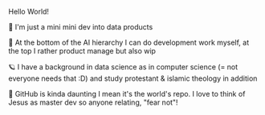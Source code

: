 Hello World!

🐣 I'm just a mini mini dev into data products

🌊 At the bottom of the AI hierarchy I can do development work myself, at the top I rather product manage but also wip  

🪐 I have a background in data science as in computer science (= not everyone needs that :D) and study protestant & islamic theology in addition

🖤 GitHub is kinda daunting I mean it's the world's repo. I love to think of Jesus as master dev so anyone relating, "fear not"!